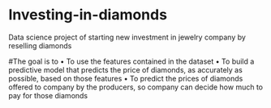 # Investing-in-diamonds
Data science project of starting new investment in jewelry company by  reselling diamonds

#The goal is to
• To use the features contained in the dataset
• To build a predictive model that predicts the price of diamonds, as accurately as possible, based on those features
• To predict the prices of diamonds offered to company by the producers, so company can decide how much to pay for those diamonds
